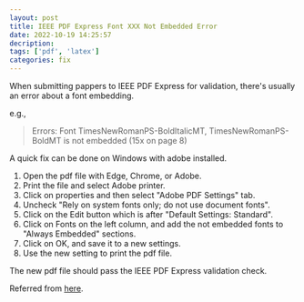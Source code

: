 ```yaml
---
layout: post
title: IEEE PDF Express Font XXX Not Embedded Error
date: 2022-10-19 14:25:57
decription:
tags: ['pdf', 'latex']
categories: fix
---
```


When submitting pappers to IEEE PDF Express for validation, there's usually an error about a font embedding.

e.g.,

> Errors: Font TimesNewRomanPS-BoldItalicMT, TimesNewRomanPS-BoldMT is not embedded (15x on page 8) 

A quick fix can be done on Windows with adobe installed.

1. Open the pdf file with Edge, Chrome, or Adobe.
2. Print the file and select Adobe printer.
3. Click on properties and then select "Adobe PDF Settings" tab.
4. Uncheck "Rely on system fonts only; do not use document fonts".
5. Click on the Edit button which is after "Default Settings: Standard".
6. Click on Fonts on the left column, and add the not embedded fonts to "Always Embedded" sections.
7. Click on OK, and save it to a new settings.
8. Use the new setting to print the pdf file.

The new pdf file should pass the IEEE PDF Express validation check.


Referred from [here](http://xiaohui-blog.blogspot.com/2012/04/fixing-font-not-embedded-issue-to-pass.html).
